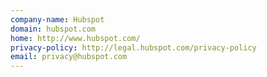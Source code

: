 ```yaml
---
company-name: Hubspot
domain: hubspot.com
home: http://www.hubspot.com/
privacy-policy: http://legal.hubspot.com/privacy-policy
email: privacy@hubspot.com
---
```





